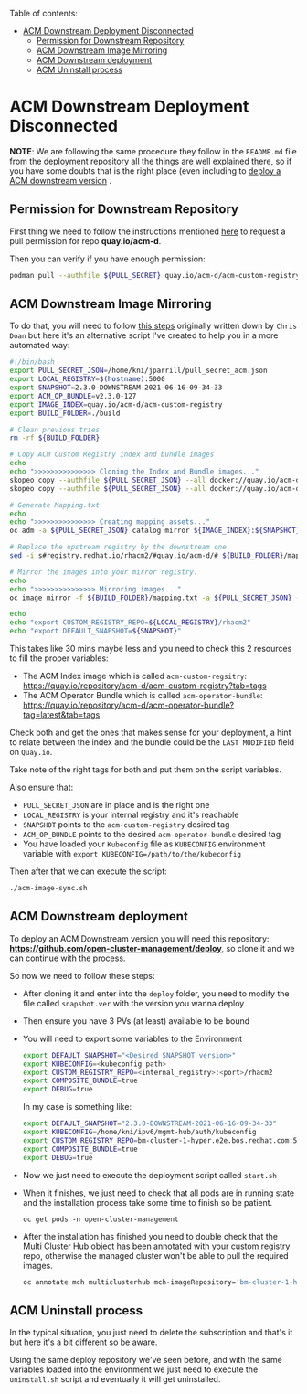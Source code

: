 Table of contents:

<!-- TOC -->

- [ACM Downstream Deployment Disconnected](#acm-downstream-deployment-disconnected)
    - [Permission for Downstream Repository](#permission-for-downstream-repository)
    - [ACM Downstream Image Mirroring](#acm-downstream-image-mirroring)
    - [ACM Downstream deployment](#acm-downstream-deployment)
    - [ACM Uninstall process](#acm-uninstall-process)

<!-- /TOC -->

# ACM Downstream Deployment Disconnected

**NOTE**: We are following the same procedure they follow in the `README.md` file from the deployment repository all the things are well explained there, so if you have some doubts that is the right place (even including to [deploy a ACM downstream version](https://github.com/open-cluster-management/deploy#deploying-downstream-builds-snapshots-for-product-quality-engineering) .

## Permission for Downstream Repository

First thing we need to follow the instructions mentioned [here](https://github.com/open-cluster-management/deploy#prepare-to-deploy-open-cluster-management-instance-only-do-once) to request a pull permission for repo **quay.io/acm-d**.

Then you can verify if you have enough permission:

```sh
podman pull --authfile ${PULL_SECRET} quay.io/acm-d/acm-custom-registry:2.3.0-DOWNSTREAM-2021-06-13-16-46-23
```

## ACM Downstream Image Mirroring

To do that, you will need to follow [this steps](https://gist.github.com/cdoan1/c6b83cb30110ef981fbca71e1e04a596) originally written down by `Chris Doan` but here it's an alternative script I've created to help you in a more automated way:

```sh
#!/bin/bash
export PULL_SECRET_JSON=/home/kni/jparrill/pull_secret_acm.json
export LOCAL_REGISTRY=$(hostname):5000
export SNAPSHOT=2.3.0-DOWNSTREAM-2021-06-16-09-34-33
export ACM_OP_BUNDLE=v2.3.0-127
export IMAGE_INDEX=quay.io/acm-d/acm-custom-registry
export BUILD_FOLDER=./build

# Clean previous tries
rm -rf ${BUILD_FOLDER}

# Copy ACM Custom Registry index and bundle images
echo
echo ">>>>>>>>>>>>>>> Cloning the Index and Bundle images..."
skopeo copy --authfile ${PULL_SECRET_JSON} --all docker://quay.io/acm-d/acm-custom-registry:${SNAPSHOT} docker://bm-cluster-1-hyper.e2e.bos.redhat.com:5000/rhacm2/acm-custom-registry:${SNAPSHOT}
skopeo copy --authfile ${PULL_SECRET_JSON} --all docker://quay.io/acm-d/acm-operator-bundle:${ACM_OP_BUNDLE} docker://bm-cluster-1-hyper.e2e.bos.redhat.com:5000/rhacm2/acm-operator-bundle:${ACM_OP_BUNDLE}

# Generate Mapping.txt
echo
echo ">>>>>>>>>>>>>>> Creating mapping assets..."
oc adm -a ${PULL_SECRET_JSON} catalog mirror ${IMAGE_INDEX}:${SNAPSHOT} ${LOCAL_REGISTRY} --manifests-only --to-manifests=${BUILD_FOLDER}

# Replace the upstream registry by the downstream one
sed -i s#registry.redhat.io/rhacm2/#quay.io/acm-d/# ${BUILD_FOLDER}/mapping.txt

# Mirror the images into your mirror registry.
echo
echo ">>>>>>>>>>>>>>> Mirroring images..."
oc image mirror -f ${BUILD_FOLDER}/mapping.txt -a ${PULL_SECRET_JSON} --filter-by-os=.* --keep-manifest-list --continue-on-error=true

echo
echo "export CUSTOM_REGISTRY_REPO=${LOCAL_REGISTRY}/rhacm2"
echo "export DEFAULT_SNAPSHOT=${SNAPSHOT}"
```

This takes like 30 mins maybe less and you need to check this 2 resources to fill the proper variables:

- The ACM Index image which is called `acm-custom-regsitry`: https://quay.io/repository/acm-d/acm-custom-registry?tab=tags
- The ACM Operator Bundle which is called `acm-operator-bundle`: https://quay.io/repository/acm-d/acm-operator-bundle?tag=latest&tab=tags

Check both and get the ones that makes sense for your deployment, a hint to relate between the index and the bundle could be the `LAST MODIFIED` field on `Quay.io`.

Take note of the right tags for both and put them on the script variables.

Also ensure that:

- `PULL_SECRET_JSON` are in place and is the right one
- `LOCAL_REGISTRY` is your internal registry and it's reachable
- `SNAPSHOT` points to the `acm-custom-registry` desired tag
- `ACM_OP_BUNDLE` points to the desired `acm-operator-bundle` desired tag
- You have loaded your `Kubeconfig` file as `KUBECONFIG` environment variable with `export KUBECONFIG=/path/to/the/kubeconfig`

Then after that we can execute the script:

```sh
./acm-image-sync.sh
```

## ACM Downstream deployment

To deploy an ACM Downstream version you will need this repository: **https://github.com/open-cluster-management/deploy**, so clone it and we can continue with the process.

So now we need to follow these steps:

- After cloning it and enter into the `deploy` folder, you need to modify the file called `snapshot.ver` with the version you wanna deploy
- Then ensure you have 3 PVs (at least) available to be bound
- You will need to export some variables to the Environment

  ```sh
  export DEFAULT_SNAPSHOT="<Desired SNAPSHOT version>"
  export KUBECONFIG=<kubeconfig path>
  export CUSTOM_REGISTRY_REPO=<internal_registry>:<port>/rhacm2
  export COMPOSITE_BUNDLE=true
  export DEBUG=true
  ```

  In my case is something like:

  ```sh
  export DEFAULT_SNAPSHOT="2.3.0-DOWNSTREAM-2021-06-16-09-34-33"
  export KUBECONFIG=/home/kni/ipv6/mgmt-hub/auth/kubeconfig
  export CUSTOM_REGISTRY_REPO=bm-cluster-1-hyper.e2e.bos.redhat.com:5000/rhacm2
  export COMPOSITE_BUNDLE=true
  export DEBUG=true
  ```

- Now we just need to execute the deployment script called `start.sh`

- When it finishes, we just need to check that all pods are in running state and the installation process take some time to finish so be patient.

  ```
  oc get pods -n open-cluster-management
  ```

- After the installation has finished you need to double check that the Multi Cluster Hub object has been annotated with your custom registry repo, otherwise the managed cluster won't be able to pull the required images.

  ```sh
  oc annotate mch multiclusterhub mch-imageRepository='bm-cluster-1-hyper.e2e.bos.redhat.com:5000/rhacm2'
  ```

## ACM Uninstall process

In the typical situation, you just need to delete the subscription and that's it but here it's a bit different so be aware.

Using the same deploy repository we've seen before, and with the same variables loaded into the environment we just need to execute the `uninstall.sh` script and eventually it will get uninstalled.
